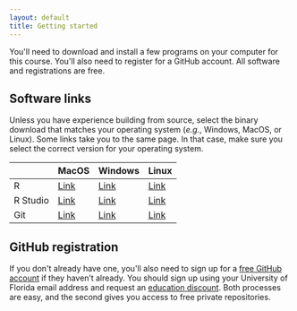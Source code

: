 ```yaml
---
layout: default
title: Getting started
---
```


You'll need to download and install a few programs on your computer
for this course. You'll also need to register for a GitHub
account. All software and registrations are free.

## Software links

Unless you have experience building from source, select the binary
download that matches your operating system (_e.g._, Windows, MacOS, or
Linux). Some links take you to the same page. In that case, make sure
you select the correct version for your operating system.

||MacOS|Windows|Linux|  
|:-|:--|:------|:----|  
|R|[Link](https://cran.r-project.org/bin/macosx/)|[Link](https://cran.r-project.org/bin/windows/base/)|[Link](https://cran.r-project.org/bin/linux/)|  
|R Studio|[Link](https://www.rstudio.com/products/rstudio/download/#download)|[Link](https://www.rstudio.com/products/rstudio/download/#download)|[Link](https://www.rstudio.com/products/rstudio/download/#download)|  
|Git|[Link](https://git-scm.com/downloads)|[Link](https://git-scm.com/downloads)|[Link](https://git-scm.com/downloads)|  

## GitHub registration

If you don't already have one, you'll also need to sign up for a [free
GitHub account](https://github.com/join) if they haven’t already. You
should sign up using your University of Florida email address and
request an [education
discount](https://education.github.com/benefits). Both processes are
easy, and the second gives you access to free private repositories.

